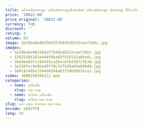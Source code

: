 ```yaml
---
title: เครื่องเลื่อยกระดูก เครื่องตัดกระดูกเชิงพาณิชย์ เครื่องตัดกระดูก ตัดเท้าหมู ซี่โครงไก่
price: '28622.00'
price_original: '28622.00'
currency: THB
discount: ''
rating: 4
volume: 65
image: Se19ba0e982584257b9d5d0155ceef3b6z.jpg
images:
  - Se19ba0e982584257b9d5d0155ceef3b6z.jpg
  - S3025105101e440f8ba03f935532a0be6L.jpg
  - Sbdabe63fcc84493ca2becbfbd10723b3W.jpg
  - Se250fec9e0ba49779c32f5d0a0da89b00.jpg
  - S80c87495e3344d4584a63739b5055bcez.jpg
video: 4000250166112.mp4
categories:
  - name: เครื่องมือ
    slug: เคร-องม
  - name: อะไหล่ เครื่องมือ
    slug: อะไหล-เคร-องม
slug: เคร-องเล-อยกระด-เคร-องต
encode: oD8JTF8
lang: th
---
```

  